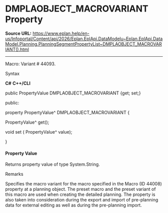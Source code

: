 # DMPLAOBJECT_MACROVARIANT Property

**Source URL:** https://www.eplan.help/en-us/Infoportal/Content/api/2026/Eplan.EplApi.DataModelu~Eplan.EplApi.DataModel.Planning.PlanningSegmentPropertyList~DMPLAOBJECT_MACROVARIANT().html

---

Macro: Variant # 44093.

Syntax

**C#**
**C++/CLI**


public PropertyValue DMPLAOBJECT_MACROVARIANT {get; set;}

public:

property PropertyValue^ DMPLAOBJECT_MACROVARIANT {

   PropertyValue^ get();

   void set (    PropertyValue^ value);

}


#### Property Value

Returns property value of type System.String.

Remarks

Specifies the macro variant for the macro specified in the Macro (ID 44008) property at a planning object. The preset macro and the preset variant of this macro are used when creating the detailed planning. The property is also taken into consideration during the export and import of pre-planning data for external editing as well as during the pre-planning import.
